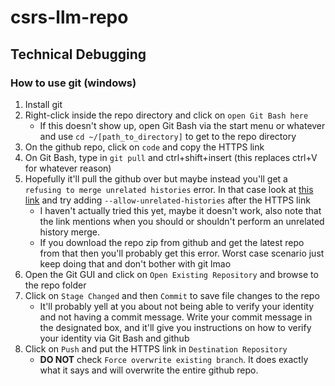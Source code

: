 # csrs-llm-repo

## Technical Debugging

### How to use git (windows)

1. Install git
2. Right-click inside the repo directory and click on `open Git Bash here`
	- If this doesn't show up, open Git Bash via the start menu or whatever and use `cd ~/[path_to_directory]` to get to the repo directory
3. On the github repo, click on `code` and copy the HTTPS link
4. On Git Bash, type in `git pull` and ctrl+shift+insert (this replaces ctrl+V for whatever reason)
5. Hopefully it'll pull the github over but maybe instead you'll get a `refusing to merge unrelated histories` error. In that case look at [this link](https://stackoverflow.com/questions/45272492/git-is-refusing-to-merge-unrelated-histories-what-are-unrelated-histories) and try adding `--allow-unrelated-histories` after the HTTPS link
	- I haven't actually tried this yet, maybe it doesn't work, also note that the link mentions when you should or shouldn't perform an unrelated history merge. 
	- If you download the repo zip from github and get the latest repo from that then you'll probably get this error. Worst case scenario just keep doing that and don't bother with git lmao
6. Open the Git GUI and click on `Open Existing Repository` and browse to the repo folder
7. Click on `Stage Changed` and then `Commit` to save file changes to the repo
	- It'll probably yell at you about not being able to verify your identity and not having a commit message. Write your commit message in the designated box, and it'll give you instructions on how to verify your identity via Git Bash and github
8. Click on `Push` and put the HTTPS link in `Destination Repository`
	- ****DO NOT**** check `Force overwrite existing branch`. It does exactly what it says and will overwrite the entire github repo.